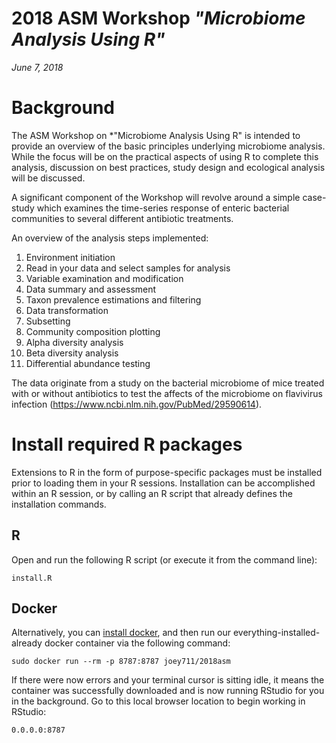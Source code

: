 # 2018 ASM Workshop *"Microbiome Analysis Using R"*
*June 7, 2018*

# Background

The ASM Workshop on *"Microbiome Analysis Using R" is intended to provide an overview of the basic principles underlying microbiome analysis. While the focus will be on the practical aspects of using R to complete this analysis, discussion on best practices, study design and ecological analysis will be discussed.

A significant component of the Workshop will revolve around a simple case-study which examines the time-series response of enteric bacterial communities to several different antibiotic treatments.

An overview of the analysis steps implemented:

1) Environment initiation
2) Read in your data and select samples for analysis
3) Variable examination and modification
4) Data summary and assessment
5) Taxon prevalence estimations and filtering
6) Data transformation
7) Subsetting
8) Community composition plotting
9) Alpha diversity analysis
10) Beta diversity analysis
11) Differential abundance testing

The data originate from a study on the bacterial microbiome of mice treated with or without antibiotics to test the affects of the microbiome on flavivirus infection (https://www.ncbi.nlm.nih.gov/PubMed/29590614).

# Install required R packages

Extensions to R in the form of purpose-specific packages
must be installed prior to loading them in your R sessions.
Installation can be accomplished within an R session,
or by calling an R script that already defines the installation commands.

## R

Open and run the following R script (or execute it from the command line):

`install.R`

## Docker

Alternatively, you can [install docker](https://docs.docker.com/install/),
and then run our everything-installed-already docker container
via the following command:

```
sudo docker run --rm -p 8787:8787 joey711/2018asm
```

If there were now errors and your terminal cursor is sitting idle, 
it means the container was successfully downloaded 
and is now running RStudio for you in the background.
Go to this local browser location to begin working in RStudio:

```
0.0.0.0:8787
```
